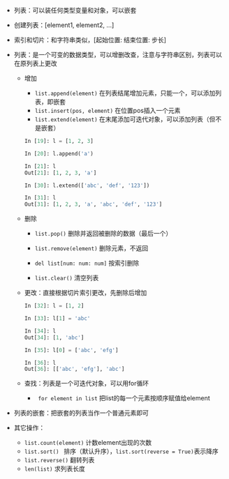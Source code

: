 - 列表：可以装任何类型变量和对象，可以嵌套
- 创建列表：[element1, element2, ...]

- 索引和切片：和字符串类似，[起始位置: 结束位置: 步长]

- 列表：是一个可变的数据类型，可以增删改查，注意与字符串区别，列表可以在原列表上更改

  - 增加

    - `list.append(element)`    在列表结尾增加元素，只能一个，可以添加列表，即嵌套	      
    - `list.insert(pos, element)`    在位置pos插入一个元素	      
    - `list.extend(element)`    在末尾添加可迭代对象，可以添加列表（但不是嵌套）

    ```python
    In [19]: l = [1, 2, 3]
    
    In [20]: l.append('a')
    
    In [21]: l
    Out[21]: [1, 2, 3, 'a']
    
    In [30]: l.extend(['abc', 'def', '123'])
    
    In [31]: l
    Out[31]: [1, 2, 3, 'a', 'abc', 'def', '123']
    ```

  - 删除

    - `list.pop()`    删除并返回被删除的数据（最后一个）     

    - `list.remove(element)`    删除元素，不返回	      
    - `del list[num: num: num]`    按索引删除	      
    - `list.clear()`    清空列表	

  - 更改：直接根据切片索引更改，先删除后增加

    ```python
    In [32]: l = [1, 2]
    
    In [33]: l[1] = 'abc'
    
    In [34]: l
    Out[34]: [1, 'abc']
    
    In [35]: l[0] = ['abc', 'efg']
    
    In [36]: l
    Out[36]: [['abc', 'efg'], 'abc']
    ```

  - 查找：列表是一个可迭代对象，可以用for循环     

    - ` for element in list`    把list的每一个元素按顺序赋值给element

- 列表的嵌套：把嵌套的列表当作一个普通元素即可

- 其它操作：
  - `list.count(element)`    计数element出现的次数	  
  - `list.sort() `   排序（默认升序），`list.sort(reverse = True)`表示降序	  
  - `list.reverse()`    翻转列表	  
  - `len(list)`    求列表长度

